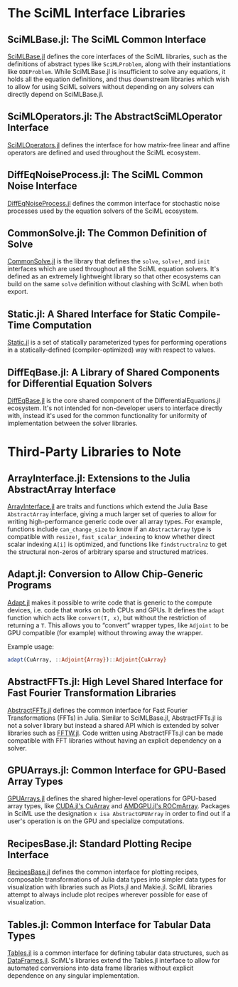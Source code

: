 # The SciML Interface Libraries

## SciMLBase.jl: The SciML Common Interface

[SciMLBase.jl](https://github.com/SciML/SciMLBase.jl) defines the core interfaces
of the SciML libraries, such as the definitions of abstract types like `SciMLProblem`,
along with their instantiations like `ODEProblem`. While SciMLBase.jl is insufficient
to solve any equations, it holds all the equation definitions, and thus downstream
libraries which wish to allow for using SciML solvers without depending on any solvers
can directly depend on SciMLBase.jl.

## SciMLOperators.jl: The AbstractSciMLOperator Interface

[SciMLOperators.jl](https://github.com/SciML/SciMLOperators.jl) defines the interface
for how matrix-free linear and affine operators are defined and used throughout the
SciML ecosystem.

## DiffEqNoiseProcess.jl: The SciML Common Noise Interface

[DiffEqNoiseProcess.jl](https://github.com/SciML/DiffEqNoiseProcess.jl) defines the
common interface for stochastic noise processes used by the equation solvers of the
SciML ecosystem.

## CommonSolve.jl: The Common Definition of Solve

[CommonSolve.jl](https://github.com/SciML/CommonSolve.jl) is the library that defines
the `solve`, `solve!`, and `init` interfaces which are used throughout all the SciML
equation solvers. It's defined as an extremely lightweight library so that other
ecosystems can build on the same `solve` definition without clashing with SciML
when both export.

## Static.jl: A Shared Interface for Static Compile-Time Computation

[Static.jl](https://github.com/SciML/Static.jl) is a set of statically parameterized types
for performing operations in a statically-defined (compiler-optimized) way with respect
to values.

## DiffEqBase.jl: A Library of Shared Components for Differential Equation Solvers

[DiffEqBase.jl](https://github.com/SciML/DiffEqBase.jl) is the core shared component of the
DifferentialEquations.jl ecosystem. It's not intended for non-developer users to interface
directly with, instead it's used for the common functionality for uniformity of implementation
between the solver libraries.

# Third-Party Libraries to Note

## ArrayInterface.jl: Extensions to the Julia AbstractArray Interface

[ArrayInterface.jl](https://github.com/JuliaArrays/ArrayInterface.jl) are traits and functions
which extend the Julia Base `AbstractArray` interface, giving a much larger set of queries
to allow for writing high-performance generic code over all array types. For example, functions
include `can_change_size` to know if an `AbstractArray` type is compatible with `resize!`,
`fast_scalar_indexing` to know whether direct scalar indexing `A[i]` is optimized, and functions
like `findstructralnz` to get the structural non-zeros of arbitrary sparse and structured matrices.

## Adapt.jl: Conversion to Allow Chip-Generic Programs

[Adapt.jl](https://github.com/JuliaGPU/Adapt.jl) makes it possible to write code that is generic
to the compute devices, i.e. code that works on both CPUs and GPUs. It defines the `adapt` function
which acts like `convert(T, x)`, but without the restriction of returning a `T`. This allows you to
“convert” wrapper types, like `Adjoint` to be GPU compatible (for example) without throwing away the wrapper.

Example usage:

```julia
adapt(CuArray, ::Adjoint{Array})::Adjoint{CuArray}
```

## AbstractFFTs.jl: High Level Shared Interface for Fast Fourier Transformation Libraries

[AbstractFFTs.jl](https://github.com/JuliaMath/AbstractFFTs.jl) defines the common interface for
Fast Fourier Transformations (FFTs) in Julia. Similar to SciMLBase.jl, AbstractFFTs.jl is not a
solver library but instead a shared API which is extended by solver libraries such as
[FFTW.jl](https://github.com/JuliaMath/FFTW.jl). Code written using AbstractFFTs.jl can be made
compatible with FFT libraries without having an explicit dependency on a solver.

## GPUArrays.jl: Common Interface for GPU-Based Array Types

[GPUArrays.jl](https://github.com/JuliaGPU/GPUArrays.jl) defines the shared higher-level operations
for GPU-based array types, like [CUDA.jl's CuArray](https://github.com/JuliaGPU/CUDA.jl) and
[AMDGPU.jl's ROCmArray](https://github.com/JuliaGPU/AMDGPU.jl). Packages in SciML use the designation
`x isa AbstractGPUArray` in order to find out if a user's operation is on the GPU and specialize
computations.

## RecipesBase.jl: Standard Plotting Recipe Interface

[RecipesBase.jl](https://github.com/JuliaPlots/RecipesBase.jl) defines the common interface for
plotting recipes, composable transformations of Julia data types into simpler data types for
visualization with libraries such as Plots.jl and Makie.jl. SciML libraries attempt to always
include plot recipes wherever possible for ease of visualization.

## Tables.jl: Common Interface for Tabular Data Types

[Tables.jl](https://github.com/JuliaData/Tables.jl) is a common interface for defining tabular data
structures, such as [DataFrames.jl](https://github.com/JuliaData/DataFrames.jl). SciML's libraries
extend the Tables.jl interface to allow for automated conversions into data frame libraries without
explicit dependence on any singular implementation.
